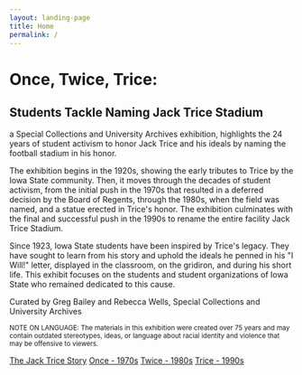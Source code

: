 ```yaml
---
layout: landing-page
title: Home
permalink: /
---
```


# Once, Twice, Trice:

## Students Tackle Naming Jack Trice Stadium

a Special Collections and University Archives exhibition, highlights the 24 years of student activism to honor Jack Trice and his ideals by naming the football stadium in his honor.

The exhibition begins in the 1920s, showing the early tributes to Trice by the Iowa State community. Then, it moves through the decades of student activism, from the initial push in the 1970s that resulted in a deferred decision by the Board of Regents, through the 1980s, when the field was named, and a statue erected in Trice's honor. The exhibition culminates with the final and successful push in the 1990s to rename the entire facility Jack Trice Stadium.

Since 1923, Iowa State students have been inspired by Trice's legacy. They have sought to learn from his story and uphold the ideals he penned in his "I Will!" letter, displayed in the classroom, on the gridiron, and during his short life. This exhibit focuses on the students and student organizations of Iowa State who remained dedicated to this cause.

Curated by Greg Bailey and Rebecca Wells, Special Collections and University Archives

<small>NOTE ON LANGUAGE: The materials in this exhibition were created over 75 years and may contain outdated stereotypes, ideas, or language about racial identity and violence that may be offensive to viewers.</small>

<div class="text-center pt-4">
    <div class="btn-group" role="group" aria-label="Basic example">
        <a role="button" class="btn btn-outline-light btn-lg px-5" href="{{ '/thejacktricestory.html' | relative_url }}">The Jack Trice Story</a>
        <a role="button" class="btn btn-outline-light btn-lg px-5" href="{{ '/once.html' | relative_url }}">Once - 1970s</a>
        <a role="button" class="btn btn-outline-light btn-lg px-5" href="{{ '/twice.html' | relative_url }}">Twice - 1980s</a>
        <a role="button" class="btn btn-outline-light btn-lg px-5" href="{{ '/trice.html' | relative_url }}">Trice - 1990s</a>
    </div>
</div>